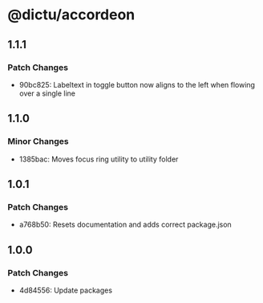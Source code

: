 # @dictu/accordeon

## 1.1.1

### Patch Changes

- 90bc825: Labeltext in toggle button now aligns to the left when flowing over a
  single line

## 1.1.0

### Minor Changes

- 1385bac: Moves focus ring utility to utility folder

## 1.0.1

### Patch Changes

- a768b50: Resets documentation and adds correct package.json

## 1.0.0

### Patch Changes

- 4d84556: Update packages
